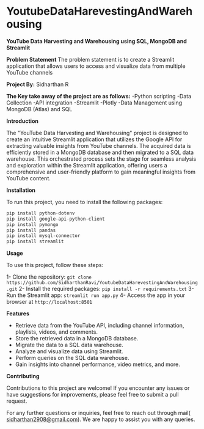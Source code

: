 # YoutubeDataHarevestingAndWarehousing
 
**YouTube Data Harvesting and Warehousing using SQL, MongoDB and Streamlit**

**Problem Statement**
The problem statement is to create a Streamlit application that allows users to access and visualize data from multiple YouTube channels

**Project By:** Sidharthan R

**The Key take away of the project are as follows:**
-Python scripting
-Data Collection
-API integration
-Streamlit
-Plotly
-Data Management using MongoDB (Atlas) and SQL


**Introduction**

The "YouTube Data Harvesting and Warehousing" project is designed to create an intuitive Streamlit application that utilizes the Google API for extracting valuable insights from YouTube channels. The acquired data is efficiently stored in a MongoDB database and then migrated to a SQL data warehouse. This orchestrated process sets the stage for seamless analysis and exploration within the Streamlit application, offering users a comprehensive and user-friendly platform to gain meaningful insights from YouTube content.

**Installation**

To run this project, you need to install the following packages:
```python
pip install python-dotenv
pip install google-api-python-client
pip install pymongo
pip install pandas
pip install mysql-connector
pip install streamlit
```

**Usage**

To use this project, follow these steps:

1- Clone the repository: ```git clone https://github.com/SidharthanRavi/YoutubeDataHarevestingAndWarehousing.git```
2- Install the required packages: ```pip install -r requirements.txt```
3- Run the Streamlit app: ```streamlit run app.py```
4- Access the app in your browser at ```http://localhost:8501```

**Features**

- Retrieve data from the YouTube API, including channel information, playlists, videos, and comments.
- Store the retrieved data in a MongoDB database.
- Migrate the data to a SQL data warehouse.
- Analyze and visualize data using Streamlit.
- Perform queries on the SQL data warehouse.
- Gain insights into channel performance, video metrics, and more.

**Contributing**

Contributions to this project are welcome! If you encounter any issues or have suggestions for improvements, please feel free to submit a pull request.

For any further questions or inquiries, feel free to reach out through mail( sidharthan2908@gmail.com). We are happy to assist you with any queries.
